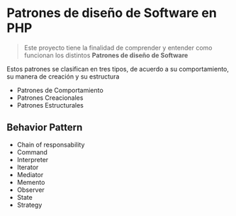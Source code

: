 # Patrones de diseño de Software en PHP

> Este proyecto tiene la finalidad de comprender y entender como funcionan los distintos **Patrones de diseño de Software**

Estos patrones se clasifican en tres tipos, de acuerdo a su comportamiento, su manera de creación y su estructura

- Patrones de Comportamiento
- Patrones Creacionales
- Patrones Estructurales

## Behavior Pattern

- Chain of responsability
- Command
- Interpreter
- Iterator
- Mediator
- Memento
- Observer
- State
- Strategy